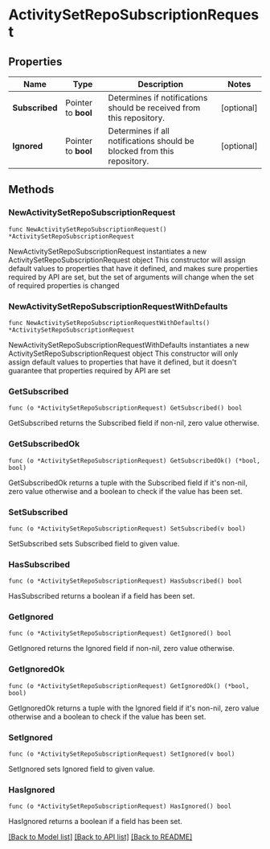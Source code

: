 # ActivitySetRepoSubscriptionRequest

## Properties

Name | Type | Description | Notes
------------ | ------------- | ------------- | -------------
**Subscribed** | Pointer to **bool** | Determines if notifications should be received from this repository. | [optional] 
**Ignored** | Pointer to **bool** | Determines if all notifications should be blocked from this repository. | [optional] 

## Methods

### NewActivitySetRepoSubscriptionRequest

`func NewActivitySetRepoSubscriptionRequest() *ActivitySetRepoSubscriptionRequest`

NewActivitySetRepoSubscriptionRequest instantiates a new ActivitySetRepoSubscriptionRequest object
This constructor will assign default values to properties that have it defined,
and makes sure properties required by API are set, but the set of arguments
will change when the set of required properties is changed

### NewActivitySetRepoSubscriptionRequestWithDefaults

`func NewActivitySetRepoSubscriptionRequestWithDefaults() *ActivitySetRepoSubscriptionRequest`

NewActivitySetRepoSubscriptionRequestWithDefaults instantiates a new ActivitySetRepoSubscriptionRequest object
This constructor will only assign default values to properties that have it defined,
but it doesn't guarantee that properties required by API are set

### GetSubscribed

`func (o *ActivitySetRepoSubscriptionRequest) GetSubscribed() bool`

GetSubscribed returns the Subscribed field if non-nil, zero value otherwise.

### GetSubscribedOk

`func (o *ActivitySetRepoSubscriptionRequest) GetSubscribedOk() (*bool, bool)`

GetSubscribedOk returns a tuple with the Subscribed field if it's non-nil, zero value otherwise
and a boolean to check if the value has been set.

### SetSubscribed

`func (o *ActivitySetRepoSubscriptionRequest) SetSubscribed(v bool)`

SetSubscribed sets Subscribed field to given value.

### HasSubscribed

`func (o *ActivitySetRepoSubscriptionRequest) HasSubscribed() bool`

HasSubscribed returns a boolean if a field has been set.

### GetIgnored

`func (o *ActivitySetRepoSubscriptionRequest) GetIgnored() bool`

GetIgnored returns the Ignored field if non-nil, zero value otherwise.

### GetIgnoredOk

`func (o *ActivitySetRepoSubscriptionRequest) GetIgnoredOk() (*bool, bool)`

GetIgnoredOk returns a tuple with the Ignored field if it's non-nil, zero value otherwise
and a boolean to check if the value has been set.

### SetIgnored

`func (o *ActivitySetRepoSubscriptionRequest) SetIgnored(v bool)`

SetIgnored sets Ignored field to given value.

### HasIgnored

`func (o *ActivitySetRepoSubscriptionRequest) HasIgnored() bool`

HasIgnored returns a boolean if a field has been set.


[[Back to Model list]](../README.md#documentation-for-models) [[Back to API list]](../README.md#documentation-for-api-endpoints) [[Back to README]](../README.md)



